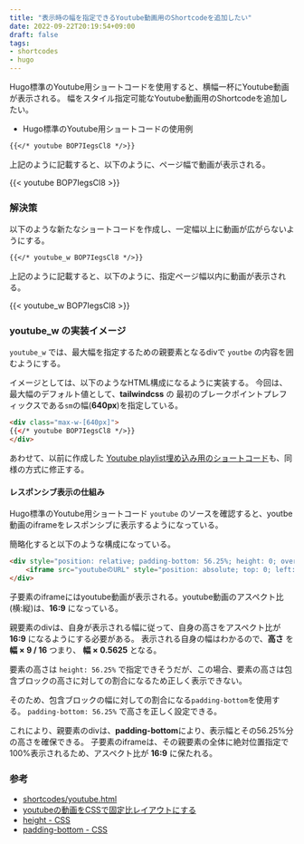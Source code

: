 ```yaml
---
title: "表示時の幅を指定できるYoutube動画用のShortcodeを追加したい"
date: 2022-09-22T20:19:54+09:00
draft: false
tags:
- shortcodes
- hugo
---
```


Hugo標準のYoutube用ショートコードを使用すると、横幅一杯にYoutube動画が表示される。
幅をスタイル指定可能なYoutube動画用のShortcodeを追加したい。

<!--more-->

* Hugo標準のYoutube用ショートコードの使用例

~~~markdown
{{</* youtube BOP7IegsCl8 */>}}
~~~

上記のように記載すると、以下のように、ページ幅で動画が表示される。

{{< youtube BOP7IegsCl8 >}}

### 解決策

以下のような新たなショートコードを作成し、一定幅以上に動画が広がらないようにする。

~~~markdown
{{</* youtube_w BOP7IegsCl8 */>}}
~~~

上記のように記載すると、以下のように、指定ページ幅以内に動画が表示される。

{{< youtube_w BOP7IegsCl8 >}}

### youtube_w の実装イメージ

`youtube_w` では、最大幅を指定するための親要素となるdivで `youtbe` の内容を囲むようにする。

イメージとしては、以下のようなHTML構成になるように実装する。
今回は、最大幅のデフォルト値として、**tailwindcss** の 最初のブレークポイントプレフィックスである`sm`の幅(**640px**)を指定している。

~~~html
<div class="max-w-[640px]">
{{</* youtube BOP7IegsCl8 */>}}
</div>
~~~

あわせて、以前に作成した [Youtube playlist埋め込み用のショートコード](/til/2022/07/09-hugo-with-youtube-playlist/)も、同様の方式に修正する。

#### レスポンシブ表示の仕組み

Hugo標準のYoutube用ショートコード `youtube` のソースを確認すると、youtbe動画のiframeをレスポンシブに表示するようになっている。

簡略化すると以下のような構成になっている。

~~~html
<div style="position: relative; padding-bottom: 56.25%; height: 0; overflow: hidden;">
    <iframe src="youtubeのURL" style="position: absolute; top: 0; left: 0; width: 100%; height: 100%; border:0;">
</div>
~~~

子要素のiframeにはyoutube動画が表示される。youtube動画のアスペクト比(横:縦)は、**16:9** になっている。

親要素のdivは、自身が表示される幅に従って、自身の高さをアスペクト比が **16:9** になるようにする必要がある。
表示される自身の幅はわかるので、**高さ** を **幅 × 9 / 16** つまり、 **幅 × 0.5625** となる。

要素の高さは `height: 56.25%` で指定できそうだが、この場合、要素の高さは包含ブロックの高さに対しての割合になるため正しく表示できない。

そのため、包含ブロックの幅に対しての割合になる`padding-bottom`を使用する。 `padding-bottom: 56.25%` で高さを正しく設定できる。

これにより、親要素のdivは、**padding-bottom**により、表示幅とその56.25%分の高さを確保できる。
子要素のiframeは、その親要素の全体に絶対位置指定で100%表示されるため、アスペクト比が **16:9** に保たれる。

### 参考

* [shortcodes/youtube.html](https://github.com/gohugoio/hugo/blob/b80853de90b10171155b8f3fde47d64ec7bfa0dd/tpl/tplimpl/embedded/templates/shortcodes/youtube.html)
* [youtubeの動画をCSSで固定比レイアウトにする](https://qiita.com/FJHoshi/items/11684c352aebc8d4f87b)
* [height - CSS](https://developer.mozilla.org/ja/docs/Web/CSS/height)
* [padding-bottom - CSS](https://developer.mozilla.org/ja/docs/Web/CSS/padding-bottom)
